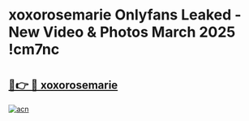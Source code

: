 # xoxorosemarie Onlyfans Leaked - New Video & Photos March 2025 !cm7nc

# <h2><a href="https://32mbnr.iuczelnia.edu.pl?title=xoxorosemarie&ref=cm7nc">🔗👉 🔴 xoxorosemarie</a></h2>

[![acn](https://github.com/user-attachments/assets/0f9c940e-d8b0-45ae-aac7-cd30a18b3e1c)](https://32mbnr.iuczelnia.edu.pl?title=xoxorosemarie&ref=cm7nc)

